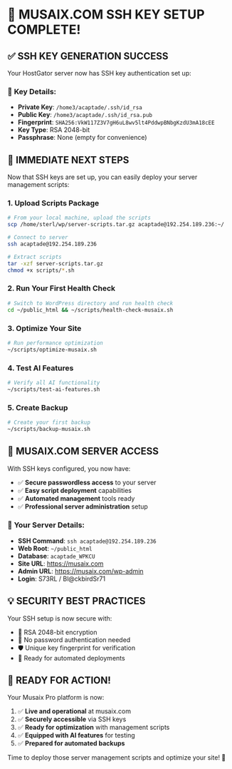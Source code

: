 # 🔐 MUSAIX.COM SSH KEY SETUP COMPLETE!

## ✅ SSH KEY GENERATION SUCCESS

Your HostGator server now has SSH key authentication set up:

### 🔑 **Key Details:**
- **Private Key**: `/home3/acaptade/.ssh/id_rsa`
- **Public Key**: `/home3/acaptade/.ssh/id_rsa.pub`
- **Fingerprint**: `SHA256:VkW117Z3V7gH6uL8wv5lt4PddwpBNbgKzdU3mA18cEE`
- **Key Type**: RSA 2048-bit
- **Passphrase**: None (empty for convenience)

## 🚀 IMMEDIATE NEXT STEPS

Now that SSH keys are set up, you can easily deploy your server management scripts:

### 1. **Upload Scripts Package**
```bash
# From your local machine, upload the scripts
scp /home/sterl/wp/server-scripts.tar.gz acaptade@192.254.189.236:~/

# Connect to server
ssh acaptade@192.254.189.236

# Extract scripts
tar -xzf server-scripts.tar.gz
chmod +x scripts/*.sh
```

### 2. **Run Your First Health Check**
```bash
# Switch to WordPress directory and run health check
cd ~/public_html && ~/scripts/health-check-musaix.sh
```

### 3. **Optimize Your Site**
```bash
# Run performance optimization
~/scripts/optimize-musaix.sh
```

### 4. **Test AI Features**
```bash
# Verify all AI functionality
~/scripts/test-ai-features.sh
```

### 5. **Create Backup**
```bash
# Create your first backup
~/scripts/backup-musaix.sh
```

## 🎵 MUSAIX.COM SERVER ACCESS

With SSH keys configured, you now have:
- ✅ **Secure passwordless access** to your server
- ✅ **Easy script deployment** capabilities
- ✅ **Automated management** tools ready
- ✅ **Professional server administration** setup

### 🔧 **Your Server Details:**
- **SSH Command**: `ssh acaptade@192.254.189.236`
- **Web Root**: `~/public_html`
- **Database**: `acaptade_WPKCU`
- **Site URL**: https://musaix.com
- **Admin URL**: https://musaix.com/wp-admin
- **Login**: S73RL / Bl@ckbirdSr71

## 💡 SECURITY BEST PRACTICES

Your SSH setup is now secure with:
- 🔐 RSA 2048-bit encryption
- 🚫 No password authentication needed
- 🛡️ Unique key fingerprint for verification
- 📱 Ready for automated deployments

## 🎯 READY FOR ACTION!

Your Musaix Pro platform is now:
1. ✅ **Live and operational** at musaix.com
2. ✅ **Securely accessible** via SSH keys
3. ✅ **Ready for optimization** with management scripts
4. ✅ **Equipped with AI features** for testing
5. ✅ **Prepared for automated backups**

Time to deploy those server management scripts and optimize your site! 🚀